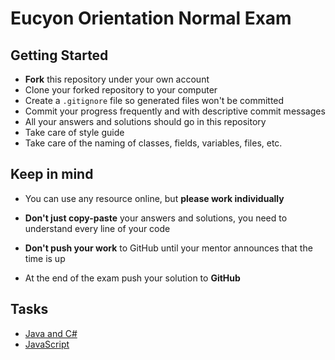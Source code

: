 # Eucyon Orientation Normal Exam

## Getting Started

- **Fork** this repository under your own account
- Clone your forked repository to your computer
- Create a `.gitignore` file so generated files won't be committed
- Commit your progress frequently and with descriptive commit messages
- All your answers and solutions should go in this repository
- Take care of style guide
- Take care of the naming of classes, fields, variables, files, etc.

## Keep in mind

- You can use any resource online, but **please work individually**

- **Don't just copy-paste** your answers and solutions,
  you need to understand every line of your code
- **Don't push your work** to GitHub until your mentor announces
  that the time is up
- At the end of the exam push your solution to **GitHub**

## Tasks

- [Java and C#](./backend.md)
- [JavaScript](./javascript.md)
